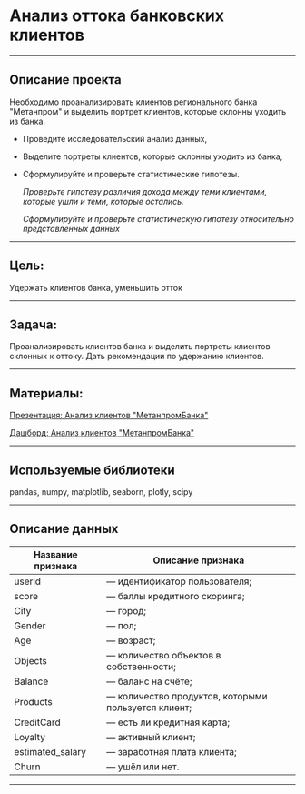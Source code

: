 # Анализ оттока банковских клиентов
___

## Описание проекта

Необходимо проанализировать клиентов регионального банка "Метанпром" и выделить портрет клиентов, которые склонны уходить из банка.

- Проведите исследовательский анализ данных,
- Выделите портреты клиентов, которые склонны уходить из банка,
- Сформулируйте и проверьте статистические гипотезы.
    
    *Проверьте гипотезу различия дохода между теми клиентами, которые ушли и теми, которые остались.*
    
    *Сформулируйте и проверьте статистическую гипотезу относительно представленных данных*
___

## Цель: 
Удержать клиентов банка, уменьшить отток
___

## Задача: 
Проанализировать клиентов банка и выделить портреты клиентов склонных к оттоку. Дать рекомендации по удержанию клиентов.
___

## Материалы:

[Презентация: Анализ клиентов "МетанпромБанка"](https://drive.google.com/file/d/1HLbPkueL3xK9YjyuDd2n3O8MlFotgy9w/view?usp=sharing)

[Дашборд: Анализ клиентов "МетанпромБанка"](https://public.tableau.com/app/profile/oleg.dmitriev/viz/Metanprombankclientsresearch/dashboard?publish=yes)
___

## Используемые библиотеки

pandas, numpy, matplotlib, seaborn, plotly, scipy
___


## Описание данных

Название признака|Описание признака
---|---
userid|— идентификатор пользователя;
score|— баллы кредитного скоринга;
City|— город;
Gender|— пол;
Age|— возраст;
Objects|— количество объектов в собственности;
Balance |— баланс на счёте;
Products |— количество продуктов, которыми пользуется клиент;
CreditCard | — есть ли кредитная карта;
Loyalty | — активный клиент;
estimated_salary | — заработная плата клиента;
Churn| — ушёл или нет.
___
